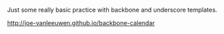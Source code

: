 Just some really basic practice with backbone and underscore templates.

http://joe-vanleeuwen.github.io/backbone-calendar
